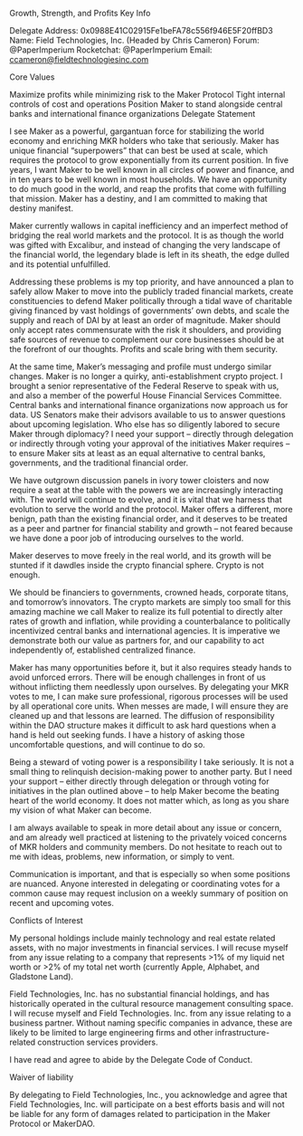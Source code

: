 Growth, Strength, and Profits
Key Info

Delegate Address: 0x0988E41C02915Fe1beFA78c556f946E5F20ffBD3
Name: Field Technologies, Inc. (Headed by Chris Cameron)
Forum: @PaperImperium
Rocketchat: @PaperImperium
Email: ccameron@fieldtechnologiesinc.com

Core Values

Maximize profits while minimizing risk to the Maker Protocol
Tight internal controls of cost and operations
Position Maker to stand alongside central banks and international finance organizations
Delegate Statement

I see Maker as a powerful, gargantuan force for stabilizing the world economy and enriching MKR holders who take that seriously. Maker has unique financial “superpowers” that can best be used at scale, which requires the protocol to grow exponentially from its current position. In five years, I want Maker to be well known in all circles of power and finance, and in ten years to be well known in most households. We have an opportunity to do much good in the world, and reap the profits that come with fulfilling that mission. Maker has a destiny, and I am committed to making that destiny manifest.

Maker currently wallows in capital inefficiency and an imperfect method of bridging the real world markets and the protocol. It is as though the world was gifted with Excalibur, and instead of changing the very landscape of the financial world, the legendary blade is left in its sheath, the edge dulled and its potential unfulfilled.

Addressing these problems is my top priority, and have announced a plan to safely allow Maker to move into the publicly traded financial markets, create constituencies to defend Maker politically through a tidal wave of charitable giving financed by vast holdings of governments’ own debts, and scale the supply and reach of DAI by at least an order of magnitude. Maker should only accept rates commensurate with the risk it shoulders, and providing safe sources of revenue to complement our core businesses should be at the forefront of our thoughts. Profits and scale bring with them security.

At the same time, Maker’s messaging and profile must undergo similar changes. Maker is no longer a quirky, anti-establishment crypto project. I brought a senior representative of the Federal Reserve to speak with us, and also a member of the powerful House Financial Services Committee. Central banks and international finance organizations now approach us for data. US Senators make their advisors available to us to answer questions about upcoming legislation. Who else has so diligently labored to secure Maker through diplomacy? I need your support – directly through delegation or indirectly through voting your approval of the initiatives Maker requires – to ensure Maker sits at least as an equal alternative to central banks, governments, and the traditional financial order.

We have outgrown discussion panels in ivory tower cloisters and now require a seat at the table with the powers we are increasingly interacting with. The world will continue to evolve, and it is vital that we harness that evolution to serve the world and the protocol. Maker offers a different, more benign, path than the existing financial order, and it deserves to be treated as a peer and partner for financial stability and growth – not feared because we have done a poor job of introducing ourselves to the world.

Maker deserves to move freely in the real world, and its growth will be stunted if it dawdles inside the crypto financial sphere. Crypto is not enough.

We should be financiers to governments, crowned heads, corporate titans, and tomorrow’s innovators. The crypto markets are simply too small for this amazing machine we call Maker to realize its full potential to directly alter rates of growth and inflation, while providing a counterbalance to politically incentivized central banks and international agencies. It is imperative we demonstrate both our value as partners for, and our capability to act independently of, established centralized finance.

Maker has many opportunities before it, but it also requires steady hands to avoid unforced errors. There will be enough challenges in front of us without inflicting them needlessly upon ourselves. By delegating your MKR votes to me, I can make sure professional, rigorous processes will be used by all operational core units. When messes are made, I will ensure they are cleaned up and that lessons are learned. The diffusion of responsibility within the DAO structure makes it difficult to ask hard questions when a hand is held out seeking funds. I have a history of asking those uncomfortable questions, and will continue to do so.

Being a steward of voting power is a responsibility I take seriously. It is not a small thing to relinquish decision-making power to another party. But I need your support – either directly through delegation or through voting for initiatives in the plan outlined above – to help Maker become the beating heart of the world economy. It does not matter which, as long as you share my vision of what Maker can become.

I am always available to speak in more detail about any issue or concern, and am already well practiced at listening to the privately voiced concerns of MKR holders and community members. Do not hesitate to reach out to me with ideas, problems, new information, or simply to vent.

Communication is important, and that is especially so when some positions are nuanced. Anyone interested in delegating or coordinating votes for a common cause may request inclusion on a weekly summary of position on recent and upcoming votes.

Conflicts of Interest

My personal holdings include mainly technology and real estate related assets, with no major investments in financial services. I will recuse myself from any issue relating to a company that represents >1% of my liquid net worth or >2% of my total net worth (currently Apple, Alphabet, and Gladstone Land).

Field Technologies, Inc. has no substantial financial holdings, and has historically operated in the cultural resource management consulting space. I will recuse myself and Field Technologies. Inc. from any issue relating to a business partner. Without naming specific companies in advance, these are likely to be limited to large engineering firms and other infrastructure-related construction services providers.

I have read and agree to abide by the Delegate Code of Conduct. 

Waiver of liability

By delegating to Field Technologies, Inc., you acknowledge and agree that Field Technologies, Inc. will participate on a best efforts basis and will not be liable for any form of damages related to participation in the Maker Protocol or MakerDAO.
